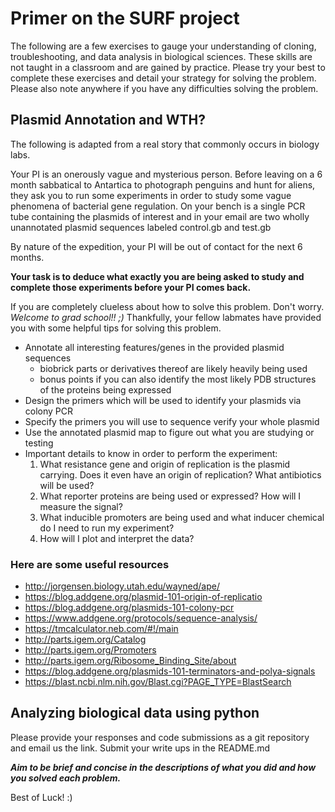 # Primer on the SURF project

The following are a few exercises to gauge your understanding of cloning, troubleshooting, and data analysis in biological sciences. These skills are not taught in a classroom and are gained by practice. Please try your best to complete these exercises and detail your strategy for solving the problem. Please also note anywhere if you have any difficulties solving the problem.

## Plasmid Annotation and WTH?
The following is adapted from a real story that commonly occurs in biology labs.

Your PI is an onerously vague and mysterious person. Before leaving on a 6 month sabbatical to Antartica to photograph penguins and hunt for aliens, they ask you to run some experiments in order to study some vague phenomena of bacterial gene regulation. On your bench is a single PCR tube containing the plasmids of interest and in your email are two wholly unannotated plasmid sequences labeled control.gb and test.gb

By nature of the expedition, your PI will be out of contact for the next 6 months.

**Your task is to deduce what exactly you are being asked to study and complete those experiments before your PI comes back.**

If you are completely clueless about how to solve this problem. Don't worry. *Welcome to grad school!! ;)* Thankfully, your fellow labmates have provided you with some helpful tips for solving this problem.

* Annotate all interesting features/genes in the provided plasmid sequences
  * biobrick parts or derivatives thereof are likely heavily being used
  * bonus points if you can also identify the most likely PDB structures of the proteins being expressed
* Design the primers which will be used to identify your plasmids via colony PCR
* Specify the primers you will use to sequence verify your whole plasmid
* Use the annotated plasmid map to figure out what you are studying or testing
* Important details to know in order to perform the experiment:
    1. What resistance gene and origin of replication is the plasmid carrying. Does it even have an origin of replication? What antibiotics will be used?
    2. What reporter proteins are being used or expressed? How will I measure the signal?
    3. What inducible promoters are being used and what inducer chemical do I need to run my experiment?
    4. How will I plot and interpret the data?

### Here are some useful resources
* http://jorgensen.biology.utah.edu/wayned/ape/
* https://blog.addgene.org/plasmid-101-origin-of-replicatio
* https://blog.addgene.org/plasmids-101-colony-pcr
* https://www.addgene.org/protocols/sequence-analysis/
* https://tmcalculator.neb.com/#!/main
* http://parts.igem.org/Catalog
* http://parts.igem.org/Promoters
* http://parts.igem.org/Ribosome_Binding_Site/about
* https://blog.addgene.org/plasmids-101-terminators-and-polya-signals
* https://blast.ncbi.nlm.nih.gov/Blast.cgi?PAGE_TYPE=BlastSearch

## Analyzing biological data using python


Please provide your responses and code submissions as a git repository and email us the link. Submit your write ups in the README.md 

__*Aim to be brief and concise in the descriptions of what you did and how you solved each problem.*__

Best of Luck! :)
